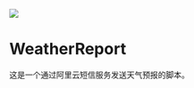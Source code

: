 [![](https://images.microbadger.com/badges/version/diamondyuan/weatherreport:V1.0.0.svg)](https://microbadger.com/images/diamondyuan/weatherreport:V1.0.0 "Get your own version badge on microbadger.com")
# WeatherReport
这是一个通过阿里云短信服务发送天气预报的脚本。
